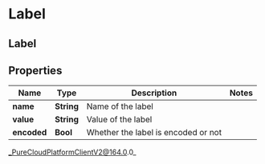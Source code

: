 # Label

## Label

## Properties

|Name | Type | Description | Notes|
|------------ | ------------- | ------------- | -------------|
| **name** | **String** | Name of the label | |
| **value** | **String** | Value of the label | |
| **encoded** | **Bool** | Whether the label is encoded or not | |



_PureCloudPlatformClientV2@164.0.0_
